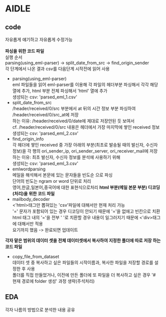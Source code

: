 # AIDLE

## code
자유롭게 얘기하고 자유롭게 수정가능
<br><br>**파싱을 위한 코드 파일**
<br>실행 순서
<br>parsing(using_eml-parser) -> split_date_from_src -> find_origin_sender
<br>각 단계에서 나온 결과 csv를 다음단계 시작전에 읽어 사용

- parsing(using_eml-parser) 
<br> eml 파일들을 읽어 eml-parser를 이용해 각 파일의 헤더부분 파싱해서 각각 해당 열에 추가, html 부분 전체 파싱해서 'html' 열에 추가
<br> 생성되는 csv: 'parsed_eml_1.csv'
- split_date_from_src
<br> /header/received/0/src 부분에서 at 뒤의 시간 정보 부분 파싱하여 /header/received/0/src_at에 저장
<br> 하는 이유: /header/received/0/date에 제대로 저장안된 듯 보여서
<br> cf. /header/received/0/src 내용은 헤더에서 가장 마지막에 쌓인 received 정보
<br> 생성되는 csv: 'parsed_eml_2.csv'
- find_origin_info
<br> 각 헤더에 쌓인 received 중 가장 아래의 부분(최초로 발송될 때의 발신자, 수신자 정보)을 각 행의 ori_sender_ip, ori_sender_server, ori_receiver_mail에 저장
<br> 하는 이유: 최초 발신자, 수신자 정보를 분석에 사용하기 위해
<br> 생성되는 csv: 'parsed_eml_3.csv'
- emlwordparsing
<br>메일을 해석해서 본문에 있는 문자들을 빈도순 으로 파싱
<br>단어의 빈도는 ngram or word 단위로 처리
<br>영어,한글,일본어,중국어에 대한 표현식으로처리
**html 부분(메일 본문 부분) 디코딩(처리)을 위한 코드 파일**
- mailbody_decoder
<br> <'html>태그만 뽑혀있는 'csv'파일에 대해서만 현재 처리 가능
<br> '=' 문자가 포함되어 있는 경우 디코딩이 안되기 때문에 '='을 없애고 빈칸으로 치환
<br> html 태그 내의 '='을 전부 ' '로 치환할 경우 내용이 일그러지기 때문에 <'div>태그에 대해서만 적용
<br> 요기까지 했음 -> 완료되면 업데이트

**각자 맡은 범위의 데이터 셋을 전체 데이터셋에서 복사하여 지정한 폴더에 따로 저장 하는 코드 파일**
- copy_file_from_dataset
<br> 데이터 셋 중 복사하고 싶은 파일들의 시작이름과, 복사한 파일을 저장할 경로를 설정한 후 사용
<br> 폴더를 직접 만들었거나, 이전에 만든 폴더에 또 파일을 더 복사하고 싶은 경우 '# 현재 경로에 folder 생성' 과정 생략(주석처리)
## EDA
각자 나름의 방법으로 분석한 내용 공유
